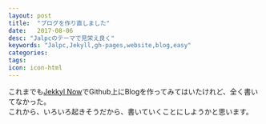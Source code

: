 ```yaml
---
layout: post
title:  "ブログを作り直しました"
date:   2017-08-06
desc: "Jalpcのテーマで見栄え良く"
keywords: "Jalpc,Jekyll,gh-pages,website,blog,easy"
categories: 
tags: 
icon: icon-html
---
```

これまでも[Jekkyl Now](http://plus.appgiga.jp/masatolan/2015/01/13/55047/)でGithub上にBlogを作ってみてはいたけれど、全く書いてなかった。  
これから、いろいろ起きそうだから、書いていくことにしようかと思います。
